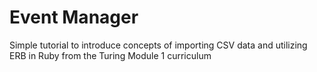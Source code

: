 # Event Manager

Simple tutorial to introduce concepts of importing CSV data and utilizing ERB in Ruby from the Turing Module 1 curriculum
